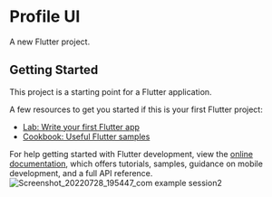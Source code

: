 # Profile UI

A new Flutter project.

## Getting Started

This project is a starting point for a Flutter application.

A few resources to get you started if this is your first Flutter project:

- [Lab: Write your first Flutter app](https://docs.flutter.dev/get-started/codelab)
- [Cookbook: Useful Flutter samples](https://docs.flutter.dev/cookbook)

For help getting started with Flutter development, view the
[online documentation](https://docs.flutter.dev/), which offers tutorials,
samples, guidance on mobile development, and a full API reference.
![Screenshot_20220728_195447_com example session2](https://user-images.githubusercontent.com/93271872/215912779-fb69c0f3-f387-44e7-9eae-4f020f9ab642.jpg)
